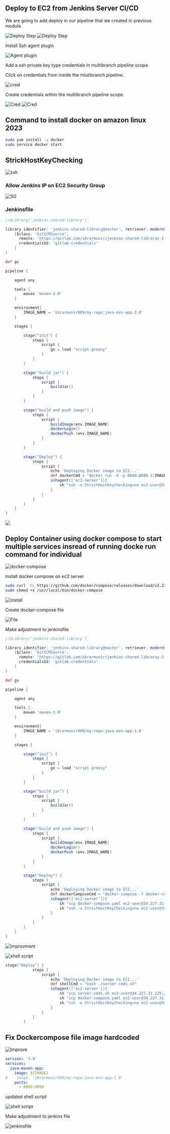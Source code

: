 ## Deploy to EC2 from Jenkins Server CI/CD

We are going to add deploy in our pipeline that we created in previous module.

![Deploy Step](./images/image-1.png)
![Deploy Step](./images/image-2.png)

Install Ssh agent plugin

![Agent plugin](./images/image-3.png)

Add a ssh private key type credentials in multibranch pipeline scope.

Click on credentials from inside the mlutibranch pipeline.

![cred](./images/image-4.png)

Create credentials within the multibranch pipeline scope.

![Cred](./images/image-5.png)
![Cred](./images/image-6.png)


## Command to install docker on amazon linux 2023

```bash
sudo yum install -y docker
sudo service docker start
```

## StrickHostKeyChecking

![ssh](./images/image-8.png)

### Allow Jenkins IP on EC2 Security Group

![SG](./images/image-9.png)


### Jenkinsfile

```groovy
//@Library('jenkins-shared-library')_

library identifier: 'jenkins-shared-library@master', retriever: modernSCM(
    [$class: 'GitSCMSource',
      remote: 'https://gitlab.com/ibrarmunir/jenkins-shared-libraray-2.git',
      credentialsId: 'gitlab-credentials' 
    ]
)

def gv

pipeline {

    agent any

    tools {
        maven 'maven-3.9'
    }

    environment{
        IMAGE_NAME = 'ibrarmunir009/my-repo:java-mvn-app-2.0'
    }

    stages {

        stage("init") {
            steps {
                script {
                    gv = load "script.groovy"
                }
            }
        }

        stage("build jar") {
            steps {
                script {
                    buildJar()
                }
            }
        }

        stage("build and push image") { 
            steps {
                script {
                    buildImage(env.IMAGE_NAME)
                    dockerLogin()
                    dockerPush (env.IMAGE_NAME)
                }
            }
        }

        stage("Deploy") {
            steps {
                script {
                    echo 'Deploying Docker image to EC2...'
                    def dockerCmd = "docker run -d -p 8080:8080 ${IMAGE_NAME}"
                    sshagent(['ec2-server']){
                        sh "ssh -o StrictHostKeyChecking=no ec2-user@34.227.31.125 ${dockerCmd}"
                    }
                }
            }
        }
    }
}
```

![](./images/image-7.png)

## Deploy Container using docker compose to start multiple services insread of running docke run command for individual

![docker-compose](./images/image-8.png)

Install docker compose on ec2 server

```bash
sudo curl -SL https://github.com/docker/compose/releases/download/v2.23.3/docker-compose-linux-x86_64 -o /usr/local/bin/docker-compose
sudo chmod +x /usr/local/bin/docker-compose
```

![install](./images/image-9.png)

Create docker-compose file

![File](./images/image-10.png)

Make adjustment to jenkinsfile 

```groovy
//@Library('jenkins-shared-library')_

library identifier: 'jenkins-shared-library@master', retriever: modernSCM(
    [$class: 'GitSCMSource',
      remote: 'https://gitlab.com/ibrarmunir/jenkins-shared-libraray-2.git',
      credentialsId: 'gitlab-credentials'
    ]
)

def gv

pipeline {

    agent any

    tools {
        maven 'maven-3.9'
    }

    environment{
        IMAGE_NAME = 'ibrarmunir009/my-repo:java-mvn-app-1.0'
    }

    stages {

        stage("init") {
            steps {
                script {
                    gv = load "script.groovy"
                }
            }
        }

        stage("build jar") {
            steps {
                script {
                    buildJar()
                }
            }
        }

        stage("build and push image") {
            steps {
                script {
                    buildImage(env.IMAGE_NAME)
                    dockerLogin()
                    dockerPush (env.IMAGE_NAME)
                }
            }
        }

        stage("Deploy") {
            steps {
                script {
                    echo 'Deploying Docker image to EC2...'
                    def dockerComposeCmd = "docker-compose -f docker-compose.yaml up --detach"
                    sshagent(['ec2-server']){
                        sh "scp docker-compose.yaml ec2-user@34.227.31.125:/home/ec2-user"
                        sh "ssh -o StrictHostKeyChecking=no ec2-user@34.227.31.125 ${dockerComposeCmd}"
                    }
                }
            }
        }
    }
}

```

![Improvment](./images/image-11.png)

![shell script](./images/image-12.png)

```groovy
stage("Deploy") {
            steps {
                script {
                    echo 'Deploying Docker image to EC2...'
                    def shellCmd = "bash ./server-cmds.sh"
                    sshagent(['ec2-server']){
                        sh "scp server-cmds.sh ec2-user@34.227.31.125:/home/ec2-user"
                        sh "scp docker-compose.yaml ec2-user@34.227.31.125:/home/ec2-user"
                        sh "ssh -o StrictHostKeyChecking=no ec2-user@34.227.31.125 ${shellCmd}"
                    }
                }
            }
        }
```

## Fix Dockercompose file image hardcoded

![Improve](./images/image-13.png)

```yaml
version: '3.8'
services:
  java-maven-app:
    image: ${IMAGE}
#    image: 'ibrarmunir009/my-repo:java-mvn-app-1.0'
    ports:
      - 8080:8080
```

updated shell script

![shell script](./images/image-14.png)

Make adjustment to jenkins file

![jenkinsfile](./images/image-15.png)